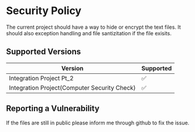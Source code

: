 # Security Policy
The current project should have a way to hide or encrypt the text files. 
It should also exception handling and file santizitation if the file exisits.
## Supported Versions
| Version                                     | Supported          |
| ------------------------------------------  | ------------------ |
|Integration Project Pt_2                     | :white_check_mark: |
|Integration Project(Computer Security Check) | :white_check_mark: |


## Reporting a Vulnerability
If the files are still in public please inform me through github to fix the issue.
